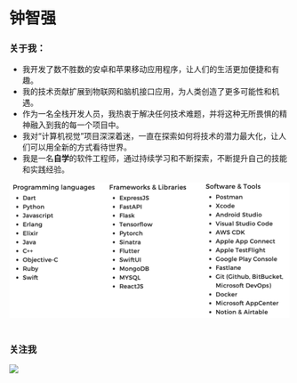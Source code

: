 # 钟智强

### 关于我：

- 我开发了数不胜数的安卓和苹果移动应用程序，让人们的生活更加便捷和有趣。
- 我的技术贡献扩展到物联网和脑机接口应用，为人类创造了更多可能性和机遇。
- 作为一名全栈开发人员，我热衷于解决任何技术难题，并将这种无所畏惧的精神融入到我的每一个项目中。
- 我对“计算机视觉”项目深深着迷，一直在探索如何将技术的潜力最大化，让人们可以用全新的方式看待世界。
- 我是一名**自学**的软件工程师，通过持续学习和不断探索，不断提升自己的技能和实践经验。

<div align="center">
    <img src="./assets/skillsets.png" >   
</div>

<br>

### 关注我

<div class="column">
    <img src="https://raw.githubusercontent.com/johnmelodyme/johnmelodyme/main/assets/%E6%88%AA%E5%B1%8F2023-04-25%20%E4%B8%8A%E5%8D%881.02.06.png"  >
</div>
